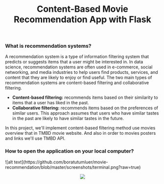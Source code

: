 <h1 align="center">
  Content-Based Movie Recommendation App with Flask
</h1>
</br>

<h3>What is recommendation systems?</h3>
<p>
A recommendation system is a type of information filtering system that predicts or suggests items that a user might be interested in. In data science, recommendation systems are often used in e-commerce, social networking, and media industries to help users find products, services, and content that they are likely to enjoy or find useful. The two main types of recommendation systems are content-based filtering and collaborative filtering.
</p>
<ul>
  <li><strong>Content-based filtering:</strong>  recommends items based on their similarity to items that a user has liked in the past.</li>
  <li><strong>Collaborative filtering:</strong>  recommends items based on the preferences of similar users. This approach assumes that users who have similar tastes in the past are likely to have similar tastes in the future.</li>
</ul>

<p>
In this project, we'll implement content-based filtering method use movies overview that in TMBD movie website. And also in order to movies posters and links we'll use TMBD API.
</p>

<h3>How to open the application on your local computer?</h3>
![alt text](https://github.com/boratutumluer/movie-recommendation/blob/master/screenshots/terminal.png?raw=true)
<p align="center">
<img src="[https://serokell.io/files/cf/cfkdnv2r.Feature__Engineering_pic1.png](https://github.com/boratutumluer/movie-recommendation/blob/master/screenshots/terminal.png)" width="600"/>
</p>

